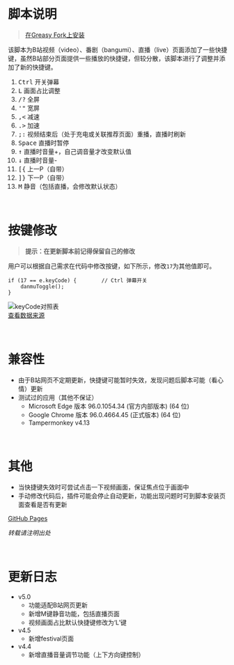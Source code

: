 # 脚本说明

> [在Greasy Fork上安装](https://greasyfork.org/zh-CN/scripts/436274)

该脚本为B站视频（video）、番剧（bangumi）、直播（live）页面添加了一些快捷键，虽然B站部分页面提供一些播放的快捷键，但较分散，该脚本进行了调整并添加了新的快捷键。
1. <kbd>Ctrl</kbd> 开关弹幕
2. <kbd>L</kbd> 画面占比调整
3. <kbd>/?</kbd> 全屏
4. <kbd>'"</kbd> 宽屏
5. <kbd>,<</kbd> 减速
6. <kbd>.></kbd> 加速
7. <kbd>;:</kbd> 视频结束后（处于充电或关联推荐页面）重播，直播时刷新
8. <kbd>Space</kbd> 直播时暂停
9. <kbd>↑</kbd> 直播时音量+，自己调音量才改变默认值
10. <kbd>↓</kbd> 直播时音量-
11. <kbd>[{</kbd> 上一P（自带）
12. <kbd>]}</kbd> 下一P（自带）
13. <kbd>M</kbd> 静音（包括直播，会修改默认状态）

<br/> 

# 按键修改
> __提示：在更新脚本前记得保留自己的修改__

用户可以根据自己需求在代码中修改按键，如下所示，修改`17`为其他值即可。
```
if (17 == e.keyCode) {        // Ctrl 弹幕开关
	danmuToggle();
} 
```
![keyCode对照表](https://riveryale.github.io/Userscripts/assets/pic/BilibiliShortcut/keyCode.png)  
[查看数据来源](http://www.phpweblog.net/kiyone/archive/2007/04/19/1138.html)

<br/>

# 兼容性
- 由于B站网页不定期更新，快捷键可能暂时失效，发现问题后脚本可能（看心情）更新
- 测试过的应用（其他不保证）
  - Microsoft Edge 版本 96.0.1054.34 (官方内部版本) (64 位)
  - Google Chrome 版本 96.0.4664.45 (正式版本) (64 位)
  - Tampermonkey v4.13

<br/>

# 其他
- 当快捷键失效时可尝试点击一下视频画面，保证焦点位于画面中
- 手动修改代码后，插件可能会停止自动更新，功能出现问题时可到脚本安装页面查看是否有更新

[GitHub Pages](https://riveryale.github.io/Userscripts/)

_转载请注明出处_

<br/>

# 更新日志
- v5.0
  - 功能适配B站网页更新
  - 新增M键静音功能，包括直播页面
  - 视频画面占比默认快捷键修改为‘L’键
- v4.5
  - 新增festival页面
- v4.4
  - 新增直播音量调节功能（上下方向键控制）